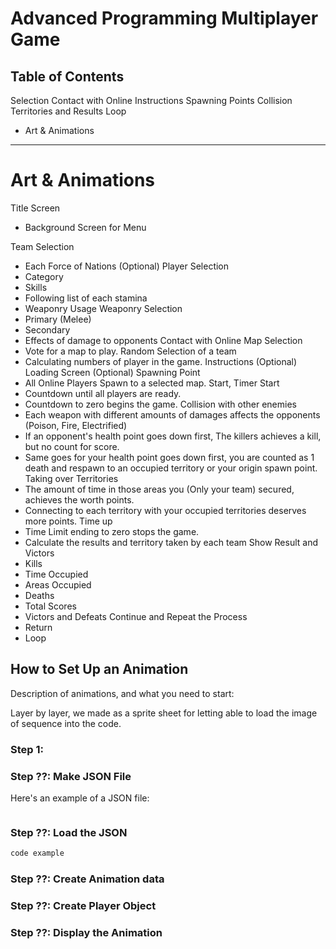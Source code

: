 # Advanced Programming Multiplayer Game

## Table of Contents

 Selection
 Contact with Online
 Instructions
 Spawning Points
 Collision
 Territories and Results
 Loop

* Art & Animations

---

# Art & Animations

Title Screen
* Background Screen for Menu

Team Selection
* Each Force of Nations (Optional)
Player Selection
* Category
* Skills
* Following list of each stamina
* Weaponry Usage
Weaponry Selection
* Primary (Melee)
* Secondary
* Effects of damage to opponents
Contact with Online
Map Selection
* Vote for a map to play.
Random Selection of a team
* Calculating numbers of player in the game.
Instructions (Optional)
Loading Screen (Optional)
Spawning Point
* All Online Players Spawn to a selected map.
Start, Timer Start
* Countdown until all players are ready.
* Countdown to zero begins the game.
Collision with other enemies
* Each weapon with different amounts of damages affects the opponents (Poison, Fire, Electrified)
* If an opponent's health point goes down first, The killers achieves a kill, but no count for score.
* Same goes for your health point goes down first, you are counted as 1 death and respawn to an occupied territory or your origin spawn point.
Taking over Territories
* The amount of time in those areas you (Only your team) secured, achieves the worth points.
* Connecting to each territory with your occupied territories deserves more points.
Time up
* Time Limit ending to zero stops the game.
* Calculate the results and territory taken by each team
Show Result and Victors
* Kills
* Time Occupied
* Areas Occupied
* Deaths
* Total Scores
* Victors and Defeats
Continue and Repeat the Process
* Return
* Loop

## How to Set Up an Animation

Description of animations, and what you need to start:

Layer by layer, we made as a sprite sheet for letting able to load the image of sequence into the code.

### Step 1:

### Step ??: Make JSON File

Here's an example of a JSON file:

```javascript

```

### Step ??: Load the JSON

```javascript
code example
```

### Step ??: Create Animation data

### Step ??: Create Player Object

### Step ??: Display the Animation
